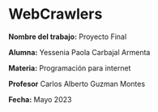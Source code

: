 # WebCrawlers

**Nombre del trabajo:** Proyecto Final

**Alumna:** Yessenia Paola Carbajal Armenta

**Materia:** Programación para internet

**Profesor** Carlos Alberto Guzman Montes

**Fecha:** Mayo 2023
